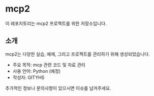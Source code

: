 # mcp2

이 레포지토리는 mcp2 프로젝트를 위한 저장소입니다.

## 소개
mcp2는 다양한 실습, 예제, 그리고 프로젝트를 관리하기 위해 생성되었습니다. 

- 주요 목적: mcp 관련 코드 및 자료 관리
- 사용 언어: Python (예정)
- 작성자: GITYHS

추가적인 정보나 문의사항이 있으시면 이슈를 남겨주세요.
